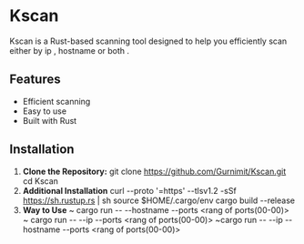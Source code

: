 # Kscan

Kscan is a Rust-based scanning tool designed to help you efficiently scan either by ip , hostname or both . 

## Features
- Efficient scanning
- Easy to use
- Built with Rust

## Installation

1. **Clone the Repository:**
   git clone https://github.com/Gurnimit/Kscan.git
   cd Kscan
2. **Additional Installation**
   curl --proto '=https' --tlsv1.2 -sSf https://sh.rustup.rs | sh
   source $HOME/.cargo/env
   cargo build --release
3. **Way to Use**
   ~ cargo run -- --hostname <hostname> --ports <rang of ports(00-00)>
   ~ cargo run -- --ip <ip> --ports <rang of ports(00-00)>
   ~cargo run -- --ip <ip> --hostname <hostname> --ports <rang of ports(00-00)>
